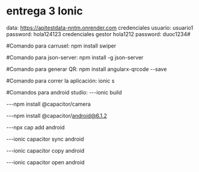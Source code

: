 # entrega 3 Ionic

data: https://apitestdata-nntm.onrender.com
credenciales usuario: usuario1 password: hola124123
credenciales gestor hola1212 password: duoc1234#

#Comando para carrusel: npm install swiper

#Comando para json-server: npm install -g json-server

#Comando para generar QR: npm install angularx-qrcode --save

#Comando para correr la aplicación: ionic s

#Comandos para android studio: 
---ionic build 

---npm install @capacitor/camera 

---npm install @capacitor/android@6.1.2 

---npx cap add android 

---ionic capacitor sync android 

---ionic capacitor copy android 

---ionic capacitor open android


